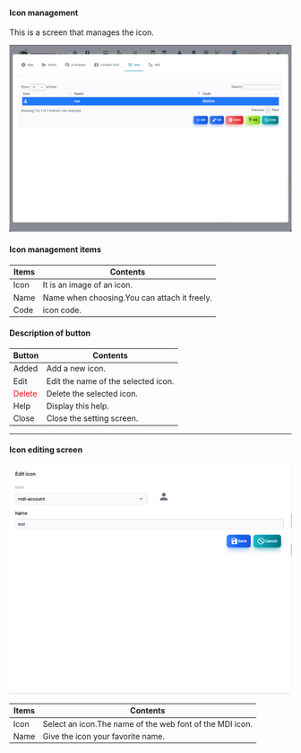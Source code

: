 #### Icon management
<div class="text-xl">
This is a screen that manages the icon.
</div>

![Icon management](../../help/en/2023-12-03_10-03-58.png)

>>>
#### Icon management items

<div class="text-lg">

| Items | Contents |
| ---- | ---- |
| Icon | It is an image of an icon.|
| Name | Name when choosing.You can attach it freely.|
| Code | icon code.|

</div>

>>>
#### Description of button

<div class="text-lg">


| Button | Contents |
| ---- | ---- |
| Added | Add a new icon.|
| Edit | Edit the name of the selected icon.|
| <Span style = "color: red"> Delete </span> | Delete the selected icon.|
| Help | Display this help.|
| Close | Close the setting screen.|
</div>

---
#### Icon editing screen

![Edit icon](../../help/en/2023-12-03_10-06-04.png)

>>>
<div class="text-lg">

| Items | Contents |
| ---- | ---- |
| Icon | Select an icon.The name of the web font of the MDI icon.|
| Name | Give the icon your favorite name.|

</div>
